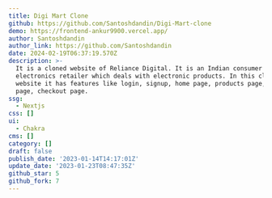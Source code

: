 ```yaml
---
title: Digi Mart Clone
github: https://github.com/Santoshdandin/Digi-Mart-clone
demo: https://frontend-ankur9900.vercel.app/
author: Santoshdandin
author_link: https://github.com/Santoshdandin
date: 2024-02-19T06:37:19.570Z
description: >-
  It is a cloned website of Reliance Digital. It is an Indian consumer
  electronics retailer which deals with electronic products. In this cloned
  website it has features like login, signup, home page, products page, cart
  page, checkout page.
ssg:
  - Nextjs
css: []
ui:
  - Chakra
cms: []
category: []
draft: false
publish_date: '2023-01-14T14:17:01Z'
update_date: '2023-01-23T08:47:35Z'
github_star: 5
github_fork: 7
---
```

